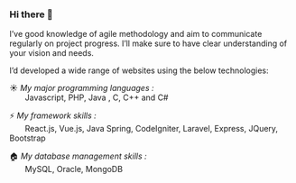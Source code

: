### Hi there 👋

I’ve good knowledge of agile methodology and aim to communicate regularly on project progress.
I’ll make sure to have clear understanding of your vision and needs.

I’d developed a wide range of websites using the below technologies:

:sunny: *My major programming languages :* <br>
&nbsp;&nbsp;&nbsp;&nbsp;&nbsp;&nbsp; Javascript,  PHP, Java , C, C++ and C# <br>

:zap: *My framework skills :* <br>
&nbsp;&nbsp;&nbsp;&nbsp;&nbsp;&nbsp; React.js, Vue.js, Java Spring, CodeIgniter, Laravel, Express, JQuery, Bootstrap <br>

:house: *My database management skills :* <br>
&nbsp;&nbsp;&nbsp;&nbsp;&nbsp;&nbsp; MySQL, Oracle, MongoDB

<!--
**truedev718/truedev718** is a ✨ _special_ ✨ repository because its `README.md` (this file) appears on your GitHub profile.

Here are some ideas to get you started:

- 🔭 I’m currently working on ...
- 🌱 I’m currently learning ...
- 👯 I’m looking to collaborate on ...
- 🤔 I’m looking for help with ...
- 💬 Ask me about ...
- 📫 How to reach me: ...
- 😄 Pronouns: ...
- ⚡ Fun fact: ...
-->
